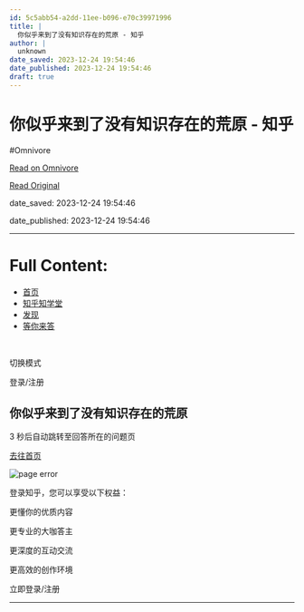 ```yaml
---
id: 5c5abb54-a2dd-11ee-b096-e70c39971996
title: |
  你似乎来到了没有知识存在的荒原 - 知乎
author: |
  unknown
date_saved: 2023-12-24 19:54:46
date_published: 2023-12-24 19:54:46
draft: true
---
```


# 你似乎来到了没有知识存在的荒原 - 知乎
#Omnivore

[Read on Omnivore](https://omnivore.app/me/-18c9f36b3f1)

[Read Original](https://www.zhihu.com/question/636428544/answer/3337423273)

date_saved: 2023-12-24 19:54:46

date_published: 2023-12-24 19:54:46

--- 

# Full Content: 

* [首页](https://www.zhihu.com/)
* [知乎知学堂](https://www.zhihu.com/education/learning)
* [发现](https://www.zhihu.com/explore)
* [等你来答](https://www.zhihu.com/question/waiting)

​

切换模式

登录/注册

## 你似乎来到了没有知识存在的荒原

3 秒后自动跳转至回答所在的问题页

[去往首页](https://www.zhihu.com/)

![page error](https://proxy-prod.omnivore-image-cache.app/0x0,sAHncv0nsLjQWDmdvl3RmTqdrwHnfVWKP0Cbk7UzNv0k/https://static.zhihu.com/heifetz/assets/liukanshan_desert.ecf3c388.svg)

登录知乎，您可以享受以下权益：

更懂你的优质内容

更专业的大咖答主

更深度的互动交流

更高效的创作环境

立即登录/注册

---

